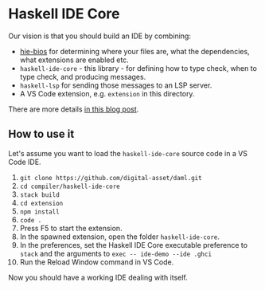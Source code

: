 # Haskell IDE Core

Our vision is that you should build an IDE by combining:

* [hie-bios](https://github.com/mpickering/haskell-ide-engine/tree/hie-bios/hie-bios) for determining where your files are, what the dependencies, what extensions are enabled etc.
* `haskell-ide-core` - this library - for defining how to type check, when to type check, and producing messages.
* `haskell-lsp` for sending those messages to an LSP server.
* A VS Code extension, e.g. `extension` in this directory.

There are more details [in this blog post](https://4ta.uk/p/shaking-up-the-ide).

## How to use it

Let's assume you want to load the `haskell-ide-core` source code in a VS Code IDE.

1. `git clone https://github.com/digital-asset/daml.git`
2. `cd compiler/haskell-ide-core`
3. `stack build`
4. `cd extension`
5. `npm install`
6. `code .`
7. Press F5 to start the extension.
8. In the spawned extension, open the folder `haskell-ide-core`.
9. In the preferences, set the Haskell IDE Core executable preference to `stack` and the arguments to `exec -- ide-demo --ide .ghci`
10. Run the Reload Window command in VS Code.

Now you should have a working IDE dealing with itself.
